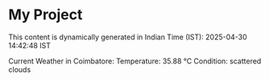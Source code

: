 # My Project

This content is dynamically generated in Indian Time (IST): 2025-04-30 14:42:48 IST


Current Weather in Coimbatore:
Temperature: 35.88 °C
Condition: scattered clouds
